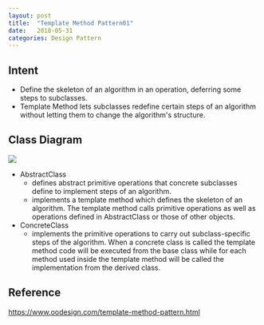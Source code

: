 ```yaml
---
layout: post
title:  "Template Method Pattern01"
date:   2018-05-31
categories: Design Pattern
---
```


## Intent

- Define the skeleton of an algorithm in an operation, deferring some steps to subclasses. 
- Template Method lets subclasses redefine certain steps of an algorithm without letting them to change the algorithm's structure.

## Class Diagram

![](/image/tmplate01.png)

- AbstractClass 
  - defines abstract primitive operations that concrete subclasses define to implement steps of an algorithm. 
  - implements a template method which defines the skeleton of an algorithm. The template method calls primitive operations as well as operations defined in AbstractClass or those of other objects.
- ConcreteClass 
  -  implements the primitive operations to carry out subclass-specific steps of the algorithm. When a concrete class is called the template method code will be executed from the base class while for each method used inside the template method will be called the implementation from the derived class.

## Reference

<https://www.oodesign.com/template-method-pattern.html>